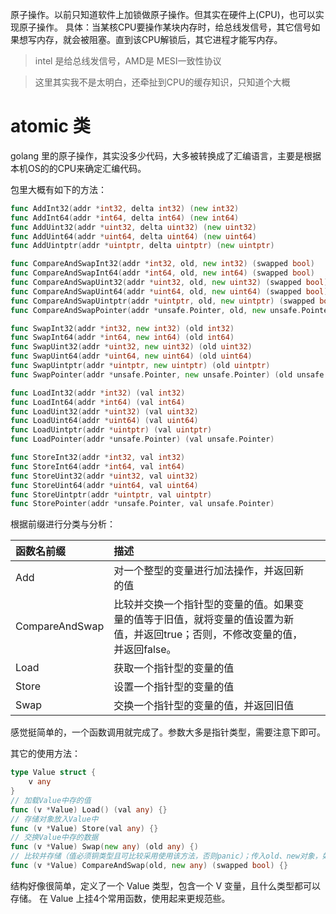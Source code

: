 原子操作。以前只知道软件上加锁做原子操作。但其实在硬件上(CPU)，也可以实现原子操作。
 具体：当某核CPU要操作某块内存时，给总线发信号，其它信号如果想写内存，就会被阻塞。直到该CPU解锁后，其它进程才能写内存。
>intel 是给总线发信号，AMD是 MESI一致性协议

>这里其实我不是太明白，还牵扯到CPU的缓存知识，只知道个大概


# atomic  类

golang 里的原子操作，其实没多少代码，大多被转换成了汇编语言，主要是根据本机OS的的CPU来确定汇编代码。

包里大概有如下的方法：

```go
func AddInt32(addr *int32, delta int32) (new int32)
func AddInt64(addr *int64, delta int64) (new int64)
func AddUint32(addr *uint32, delta uint32) (new uint32)
func AddUint64(addr *uint64, delta uint64) (new uint64)
func AddUintptr(addr *uintptr, delta uintptr) (new uintptr)
```

```go
func CompareAndSwapInt32(addr *int32, old, new int32) (swapped bool)
func CompareAndSwapInt64(addr *int64, old, new int64) (swapped bool)
func CompareAndSwapUint32(addr *uint32, old, new uint32) (swapped bool)
func CompareAndSwapUint64(addr *uint64, old, new uint64) (swapped bool)
func CompareAndSwapUintptr(addr *uintptr, old, new uintptr) (swapped bool)
func CompareAndSwapPointer(addr *unsafe.Pointer, old, new unsafe.Pointer) (swapped bool)
```

```go
func SwapInt32(addr *int32, new int32) (old int32)
func SwapInt64(addr *int64, new int64) (old int64)
func SwapUint32(addr *uint32, new uint32) (old uint32)
func SwapUint64(addr *uint64, new uint64) (old uint64)
func SwapUintptr(addr *uintptr, new uintptr) (old uintptr)
func SwapPointer(addr *unsafe.Pointer, new unsafe.Pointer) (old unsafe.Pointer)

```

```go
func LoadInt32(addr *int32) (val int32)
func LoadInt64(addr *int64) (val int64)
func LoadUint32(addr *uint32) (val uint32)
func LoadUint64(addr *uint64) (val uint64)
func LoadUintptr(addr *uintptr) (val uintptr)
func LoadPointer(addr *unsafe.Pointer) (val unsafe.Pointer)

```

```go
func StoreInt32(addr *int32, val int32)
func StoreInt64(addr *int64, val int64)
func StoreUint32(addr *uint32, val uint32)
func StoreUint64(addr *uint64, val uint64)
func StoreUintptr(addr *uintptr, val uintptr)
func StorePointer(addr *unsafe.Pointer, val unsafe.Pointer)
```


根据前缀进行分类与分析：

|  函数名前缀 | 描述 |  |
|:---|:---|:---|
| Add | 对一个整型的变量进行加法操作，并返回新的值 |  |
| CompareAndSwap | 比较并交换一个指针型的变量的值。如果变量的值等于旧值，就将变量的值设置为新值，并返回true；否则，不修改变量的值，并返回false。   |  |
| Load | 获取一个指针型的变量的值 |  |
| Store | 设置一个指针型的变量的值 |  |
| Swap | 交换一个指针型的变量的值，并返回旧值 |  |  

感觉挺简单的，一个函数调用就完成了。参数大多是指针类型，需要注意下即可。


其它的使用方法：


```go
type Value struct {
	v any
}
// 加载Value中存的值
func (v *Value) Load() (val any) {}
// 存储对象放入Value中
func (v *Value) Store(val any) {}
// 交换Value中存的数据
func (v *Value) Swap(new any) (old any) {)
// 比较并存储（值必须铜类型且可比较采用使用该方法，否则panic）；传入old、new对象，如果old对象等于Value内存储的对象，就将新的对象存入，返回treu。否则false
func (v *Value) CompareAndSwap(old, new any) (swapped bool) {}

```

结构好像很简单，定义了一个 Value 类型，包含一个 V 变量，且什么类型都可以存储。
在 Value 上挂4个常用函数，使用起来更规范些。




